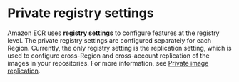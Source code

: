 # Private registry settings<a name="registry-settings"></a>

Amazon ECR uses **registry settings** to configure features at the registry level\. The private registry settings are configured separately for each Region\. Currently, the only registry setting is the replication setting, which is used to configure cross\-Region and cross\-account replication of the images in your repositories\. For more information, see [Private image replication](replication.md)\.